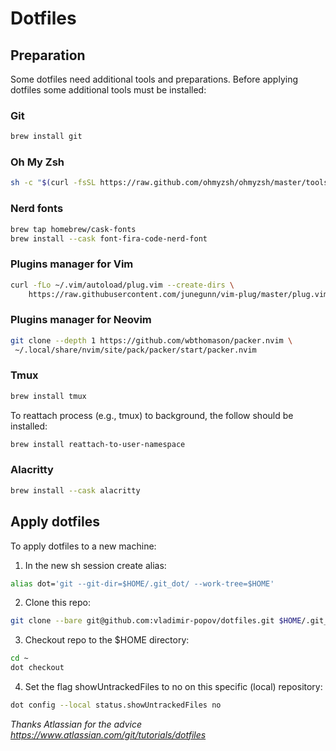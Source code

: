 # Dotfiles


## Preparation

Some dotfiles need additional tools and preparations. Before applying dotfiles some additional tools must be installed:

### Git

```sh
brew install git
```

### Oh My Zsh

```sh
sh -c "$(curl -fsSL https://raw.github.com/ohmyzsh/ohmyzsh/master/tools/install.sh)"
```

### Nerd fonts

```sh
brew tap homebrew/cask-fonts
brew install --cask font-fira-code-nerd-font
```

### Plugins manager for Vim

```sh
curl -fLo ~/.vim/autoload/plug.vim --create-dirs \
    https://raw.githubusercontent.com/junegunn/vim-plug/master/plug.vim
```

### Plugins manager for Neovim

```sh
git clone --depth 1 https://github.com/wbthomason/packer.nvim \
 ~/.local/share/nvim/site/pack/packer/start/packer.nvim
```

### Tmux

```sh
brew install tmux
```

To reattach process (e.g., tmux) to background, the follow should be installed:
```sh
brew install reattach-to-user-namespace
```

### Alacritty

```sh
brew install --cask alacritty
```

## Apply dotfiles 

To apply dotfiles to a new machine:

1. In the new sh session create alias:
```sh
alias dot='git --git-dir=$HOME/.git_dot/ --work-tree=$HOME'
```

2. Clone this repo:
```sh 
git clone --bare git@github.com:vladimir-popov/dotfiles.git $HOME/.git_dot
```

3. Checkout repo to the $HOME directory:
```sh
cd ~
dot checkout
```

4. Set the flag showUntrackedFiles to no on this specific (local) repository:
```sh
dot config --local status.showUntrackedFiles no
```

_Thanks Atlassian for the advice https://www.atlassian.com/git/tutorials/dotfiles_
